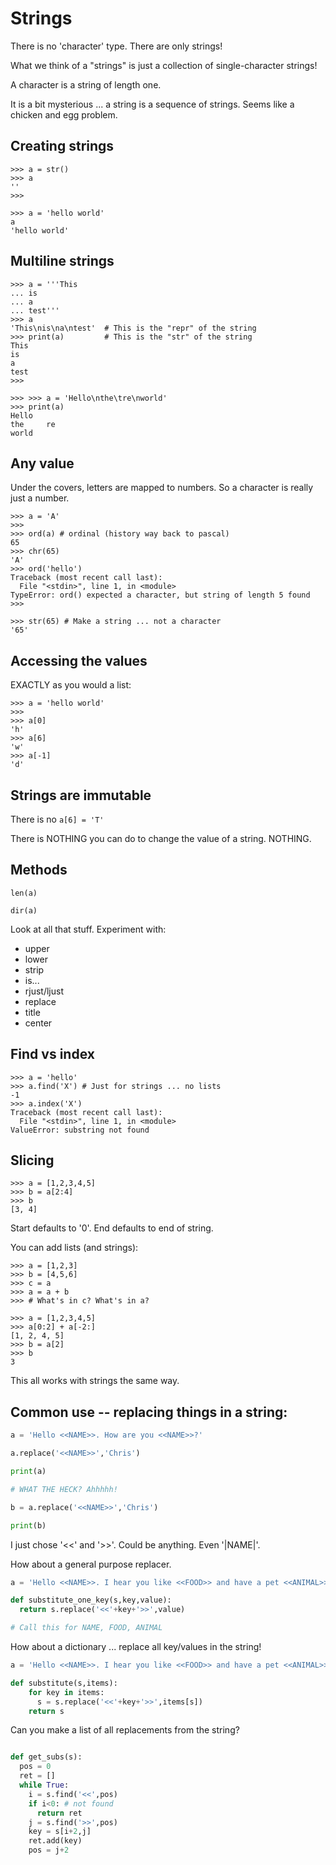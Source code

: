 # Strings

There is no 'character' type. There are only strings!

What we think of a "strings" is just a collection of single-character strings!

A character is a string of length one.

It is a bit mysterious ... a string is a sequence of strings. Seems like a chicken and egg problem.

## Creating strings

```
>>> a = str()
>>> a
''
>>>

>>> a = 'hello world'
a
'hello world'
```

## Multiline strings

```
>>> a = '''This
... is
... a
... test'''
>>> a
'This\nis\na\ntest'  # This is the "repr" of the string
>>> print(a)         # This is the "str" of the string
This
is
a
test
>>>

>>> >>> a = 'Hello\nthe\tre\nworld'
>>> print(a)
Hello
the     re
world
```

## Any value

Under the covers, letters are mapped to numbers. So a character is really just a number.

```
>>> a = 'A'
>>>
>>> ord(a) # ordinal (history way back to pascal)
65
>>> chr(65)
'A'
>>> ord('hello')
Traceback (most recent call last):
  File "<stdin>", line 1, in <module>
TypeError: ord() expected a character, but string of length 5 found
>>>

>>> str(65) # Make a string ... not a character
'65'
```

## Accessing the values

EXACTLY as you would a list:

```
>>> a = 'hello world'
>>>
>>> a[0]
'h'
>>> a[6]
'w'
>>> a[-1]
'd'
```

## Strings are immutable

There is no `a[6] = 'T'`

There is NOTHING you can do to change the value of a string. NOTHING.

## Methods

```
len(a)

dir(a)
```

Look at all that stuff. Experiment with:
  - upper
  - lower
  - strip
  - is...
  - rjust/ljust
  - replace
  - title
  - center
  
## Find vs index

```
>>> a = 'hello'
>>> a.find('X') # Just for strings ... no lists
-1
>>> a.index('X')
Traceback (most recent call last):
  File "<stdin>", line 1, in <module>
ValueError: substring not found

```
  
## Slicing

```
>>> a = [1,2,3,4,5]
>>> b = a[2:4]
>>> b
[3, 4]
```

Start defaults to '0'. End defaults to end of string.
  
You can add lists (and strings):

```
>>> a = [1,2,3]
>>> b = [4,5,6]
>>> c = a
>>> a = a + b
>>> # What's in c? What's in a?
```

```
>>> a = [1,2,3,4,5]
>>> a[0:2] + a[-2:]
[1, 2, 4, 5]
>>> b = a[2]
>>> b
3
```

This all works with strings the same way.

## Common use -- replacing things in a string:

```python
a = 'Hello <<NAME>>. How are you <<NAME>>?'

a.replace('<<NAME>>','Chris')

print(a)

# WHAT THE HECK? Ahhhhh!

b = a.replace('<<NAME>>','Chris')

print(b)
```

I just chose '<<' and '>>'. Could be anything. Even '|NAME|'.

How about a general purpose replacer.

```python
a = 'Hello <<NAME>>. I hear you like <<FOOD>> and have a pet <<ANIMAL>>'

def substitute_one_key(s,key,value):
  return s.replace('<<'+key+'>>',value)

# Call this for NAME, FOOD, ANIMAL
```

How about a dictionary ... replace all key/values in the string!

```python
a = 'Hello <<NAME>>. I hear you like <<FOOD>> and have a pet <<ANIMAL>>'

def substitute(s,items):
    for key in items:
      s = s.replace('<<'+key+'>>',items[s])
    return s
```

Can you make a list of all replacements from the string?

```python

def get_subs(s):
  pos = 0
  ret = []
  while True:
    i = s.find('<<',pos)
    if i<0: # not found
      return ret
    j = s.find('>>',pos)
    key = s[i+2,j]
    ret.add(key)
    pos = j+2
  
